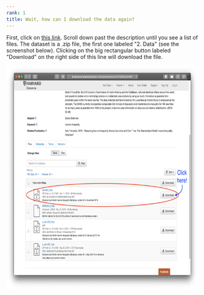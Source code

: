 ```yaml
---
rank: 1
title: Wait, how can I download the data again?
---
```


First, click on [this link](/swiid/swiid_downloads/). Scroll down past the description until you see a list of files. The dataset is a .zip file, the first one labeled "2. Data" (see the screenshot below). Clicking on the big rectangular button labeled "Download" on the right side of this line will download the file.

<img class="imageStyle" alt="Download" src="/swiid/swiid_download.png" width="780" height="590"/>
